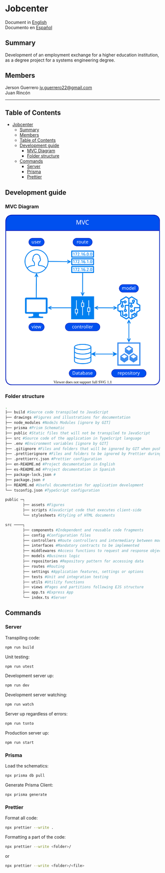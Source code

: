 # Jobcenter

Document in [English](en-README.md)\
Documento en [Español](es-README.md)

## Summary

Development of an employment exchange for a higher education institution, as a degree project for a systems engineering degree.

## Members

Jerson Guerrero <jy.guerrero22@gmail.com>\
Juan Rincón

---

## Table of Contents

- [Jobcenter](#jobcenter)
  - [Summary](#summary)
  - [Members](#members)
  - [Table of Contents](#table-of-contents)
  - [Development guide](#development-guide)
    - [MVC Diagram](#mvc-diagram)
    - [Folder structure](#folder-structure)
  - [Commands](#commands)
    - [Server](#server)
    - [Prisma](#prisma)
    - [Prettier](#prettier)

## Development guide

### MVC Diagram

![mvc](./drawings/MVC.svg)

### Folder structure

```bash
.
├── build #Source code transpiled to JavaScript
├── drawings #Figures and illustrations for documentation
├── node_modules #NodeJs Modules [ignore by GIT]
├── prisma #Prism Schematic
├── public #Static files that will not be transpiled to JavaScript
├── src #Source code of the application in TypeScript language
├── .env #Environment variables [ignore by GIT]
├── .gitignore #Files and folders that will be ignored by GIT when pushing code to remote repository
├── .prettierignore #Files and folders to be ignored by Prettier during project formatting
├── .prettierrc.json #Prettier configuration
├── en-README.md #Project documentation in English
├── es-README.md #Project documentation in Spanish
├── package-lock.json #
├── package.json #
├── README.md #Useful documentation for application development
└── tsconfig.json #TypeScript configuration
```
```bash
public ─┐
        ├── assets #Figures
        ├── scripts #JavaScript code that executes client-side
        └── stylesheets #Styling of HTML documents
```
```bash
src ────┐
        ├── components #Independent and reusable code fragments
        ├── config #Configuration files
        ├── controllers #Route controllers and intermediary between models and views
        ├── interfaces #Mandatory contracts to be implemented
        ├── middlewares #Access functions to request and response objects
        ├── models #Business logic
        ├── repositories #Repository pattern for accessing data
        ├── routes #Routing
        ├── settings #Application features, settings or options
        ├── tests #Unit and integration testing
        ├── utils #Utility functions
        ├── views #Pages and partitions following EJS structure
        ├── app.ts #Express App
        └── index.ts #Server
```

## Commands

### Server

Transpiling code:
```bash
npm run build
```
Unit testing:
```bash
npm run utest
```

Development server up:
```bash
npm run dev
```

Development server watching:
```bash
npm run watch
```

Server up regardless of errors:
```bash
npm run tsnto
```

Production server up:
```bash
npm run start
```

### Prisma

Load the schematics:
```bash
npx prisma db pull
```

Generate Prisma Client:
```bash
npx prisma generate
```

### Prettier

Format all code:

```bash
npx prettier --write .
```

Formatting a part of the code:

```bash
npx prettier --write <folder>/
```
or

```bash
npx prettier --write <folder>/<file>
```